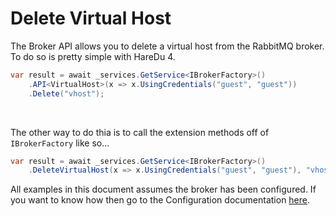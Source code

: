 # Delete Virtual Host

The Broker API allows you to delete a virtual host from the RabbitMQ broker. To do so is pretty simple with HareDu 4.

```c#
var result = await _services.GetService<IBrokerFactory>()
    .API<VirtualHost>(x => x.UsingCredentials("guest", "guest"))
    .Delete("vhost");
```
<br>

The other way to do thia is to call the extension methods off of ```IBrokerFactory``` like so...

```c#
var result = await _services.GetService<IBrokerFactory>()
    .DeleteVirtualHost(x => x.UsingCredentials("guest", "guest"), "vhost");
```

All examples in this document assumes the broker has been configured. If you want to know how then go to the Configuration documentation [here](https://github.com/ahives/HareDu3/blob/master/docs/configuration.md).

